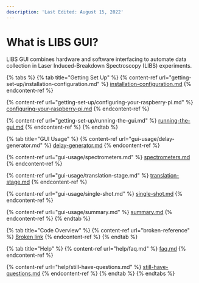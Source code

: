 ```yaml
---
description: 'Last Edited: August 15, 2022'
---
```


# What is LIBS GUI?

LIBS GUI combines hardware and software interfacing to automate data collection in Laser Induced-Breakdown Spectroscopy (LIBS) experiments.&#x20;

{% tabs %}
{% tab title="Getting Set Up" %}
{% content-ref url="getting-set-up/installation-configuration.md" %}
[installation-configuration.md](getting-set-up/installation-configuration.md)
{% endcontent-ref %}

{% content-ref url="getting-set-up/configuring-your-raspberry-pi.md" %}
[configuring-your-raspberry-pi.md](getting-set-up/configuring-your-raspberry-pi.md)
{% endcontent-ref %}

{% content-ref url="getting-set-up/running-the-gui.md" %}
[running-the-gui.md](getting-set-up/running-the-gui.md)
{% endcontent-ref %}
{% endtab %}

{% tab title="GUI Usage" %}
{% content-ref url="gui-usage/delay-generator.md" %}
[delay-generator.md](gui-usage/delay-generator.md)
{% endcontent-ref %}

{% content-ref url="gui-usage/spectrometers.md" %}
[spectrometers.md](gui-usage/spectrometers.md)
{% endcontent-ref %}

{% content-ref url="gui-usage/translation-stage.md" %}
[translation-stage.md](gui-usage/translation-stage.md)
{% endcontent-ref %}

{% content-ref url="gui-usage/single-shot.md" %}
[single-shot.md](gui-usage/single-shot.md)
{% endcontent-ref %}

{% content-ref url="gui-usage/summary.md" %}
[summary.md](gui-usage/summary.md)
{% endcontent-ref %}
{% endtab %}

{% tab title="Code Overview" %}
{% content-ref url="broken-reference" %}
[Broken link](broken-reference)
{% endcontent-ref %}
{% endtab %}

{% tab title="Help" %}
{% content-ref url="help/faq.md" %}
[faq.md](help/faq.md)
{% endcontent-ref %}

{% content-ref url="help/still-have-questions.md" %}
[still-have-questions.md](help/still-have-questions.md)
{% endcontent-ref %}
{% endtab %}
{% endtabs %}
